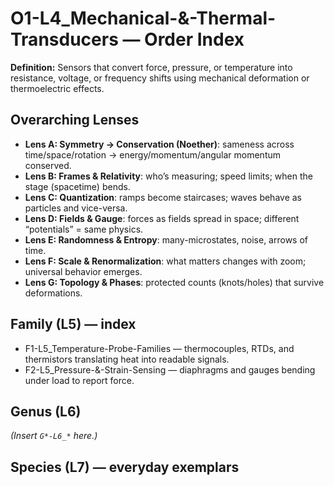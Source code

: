 # O1-L4_Mechanical-&-Thermal-Transducers — Order Index
**Definition:** Sensors that convert force, pressure, or temperature into resistance, voltage, or frequency shifts using mechanical deformation or thermoelectric effects.
## Overarching Lenses

- **Lens A: Symmetry -> Conservation (Noether)**: sameness across time/space/rotation → energy/momentum/angular momentum conserved.
- **Lens B: Frames & Relativity**: who’s measuring; speed limits; when the stage (spacetime) bends.
- **Lens C: Quantization**: ramps become staircases; waves behave as particles and vice-versa.
- **Lens D: Fields & Gauge**: forces as fields spread in space; different “potentials” = same physics.
- **Lens E: Randomness & Entropy**: many-microstates, noise, arrows of time.
- **Lens F: Scale & Renormalization**: what matters changes with zoom; universal behavior emerges.
- **Lens G: Topology & Phases**: protected counts (knots/holes) that survive deformations.

## Family (L5) — index
- F1-L5_Temperature-Probe-Families — thermocouples, RTDs, and thermistors translating heat into readable signals.
- F2-L5_Pressure-&-Strain-Sensing — diaphragms and gauges bending under load to report force.
## Genus (L6)
_(Insert `G*-L6_*` here.)_
## Species (L7) — everyday exemplars
